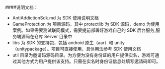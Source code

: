 ####说明文档：
* AntiAddictionSdk.md 为 SDK 使用说明文档
* GameProtection 为 项目源码，其中 protectlib 为 SDK 源码，demo 为使用案例。如果需要测试联网模式，需要提前部署好游戏自己的 SDK 后台服务,服务端源码在仓库 Server 目录中
* libs 为 SDK 的支持包，包括 android 原生（aar）和 unity （unitypackage）。项目可直接使用，具体用法参考 SDK 使用文档
* util 目录为邀请码源码目录。为方便为没有身份证的用户提供实名，游戏可通过其他方式为用户提供该支持。只需在实名时身份证信息处填写邀请码即可。


